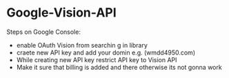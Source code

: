 # Google-Vision-API

Steps on Google Console:

- enable OAuth Vision from searchin g in library
- craete new API key and add your domin e.g. (wmdd4950.com)
- While creating new API key restrict API key to Vision API
- Make it sure that billing is added and there otherwise its not gonna work

